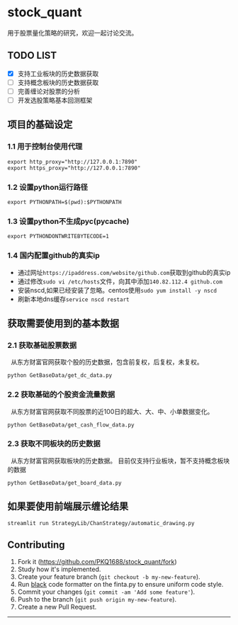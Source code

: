 <!--
 * @Description: 
 * @Author: adolf
 * @Date: 2022-01-04 20:52:13
 * @LastEditTime: 2022-08-09 23:26:23
 * @LastEditors: adolf
-->
# stock_quant
用于股票量化策略的研究，欢迎一起讨论交流。

## TODO LIST
- [x] 支持工业板块的历史数据获取 
- [ ] 支持概念板块的历史数据获取
- [ ] 完善缠论对股票的分析
- [ ] 开发选股策略基本回测框架

## 项目的基础设定
### 1.1 用于控制台使用代理
```
export http_proxy="http://127.0.0.1:7890"
export https_proxy="http://127.0.0.1:7890"
```

### 1.2 设置python运行路径
```
export PYTHONPATH=$(pwd):$PYTHONPATH
```

### 1.3 设置python不生成pyc(__pycache__)
```
export PYTHONDONTWRITEBYTECODE=1
```

### 1.4 国内配置github的真实ip
- 通过网址```https://ipaddress.com/website/github.com```获取到github的真实ip
- 通过修改```sudo vi /etc/hosts```文件，向其中添加```140.82.112.4 github.com```
- 安装nscd,如果已经安装了忽略。centos使用```sudo yum install -y nscd```
- 刷新本地dns缓存```service nscd restart```

## 获取需要使用到的基本数据
### 2.1 获取基础股票数据
&nbsp; 从东方财富官网获取个股的历史数据，包含前复权，后复权，未复权。
```
python GetBaseData/get_dc_data.py
```
### 2.2 获取基础的个股资金流量数据
&nbsp; 从东方财富官网获取不同股票的近100日的超大、大、中、小单数据变化。
```
python GetBaseData/get_cash_flow_data.py
```
### 2.3 获取不同板块的历史数据
&nbsp; 从东方财富官网获取板块的历史数据。
目前仅支持行业板块，暂不支持概念板块的数据
```
python GetBaseData/get_board_data.py
```

## 如果要使用前端展示缠论结果
```
streamlit run StrategyLib/ChanStrategy/automatic_drawing.py
```

## Contributing

1. Fork it (https://github.com/PKQ1688/stock_quant/fork)
2. Study how it's implemented.
3. Create your feature branch (`git checkout -b my-new-feature`).
4. Run [black](https://github.com/ambv/black) code formatter on the finta.py to ensure uniform code style.
5. Commit your changes (`git commit -am 'Add some feature'`).
6. Push to the branch (`git push origin my-new-feature`).
7. Create a new Pull Request.

------------------------------------------------------------------------